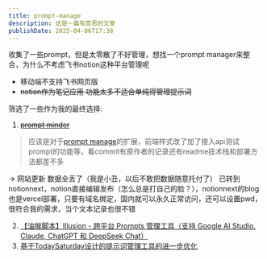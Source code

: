 ```yaml
---
title: prompt-manage
description: 这是一篇有意思的文章
publishDate: 2025-04-06T17:38
---
```

收集了一些prompt，但是太零散了不好管理，想找一个prompt manager来整合，为什么不考虑飞书notion这种平台管理呢

* 移动端不支持飞书网页版
* ~~notion作为笔记应用 功能太多不适合单纯得管理提示词~~

筛选了一些作为我的最终选择:

1. ~~[prompt minder](https://github.com/aircrushin/promptMinder)~~
 > 应该是对于[prompt manage](https://github.com/liujuntao123/prompt-manager)的扩展，前端样式改了加了接入api测试prompt的功能等，看commit有原作者的记录还有readme技术栈和部署方法都差不多

-> 网站更新 数据全丢了（我是小丑，以后不敢把数据随意托付了）
已转到notionnext，notion直接编辑发布（怎么总是打自己的脸？），notionnext的blog也是vercel部署，只要有域名绑定，国内就可以永久正常访问，还可以设置pwd，很符合我的需求，当个文本记录也很不错

2. [【油猴脚本】Illusion - 跨平台 Prompts 管理工具（支持 Google AI Studio, Claude, ChatGPT 和 DeepSeek Chat）](https://linux.do/t/topic/319017)
3. [基于TodaySaturday设计的提示词管理工具的进一步优化 ](https://linux.do/t/topic/510447)
